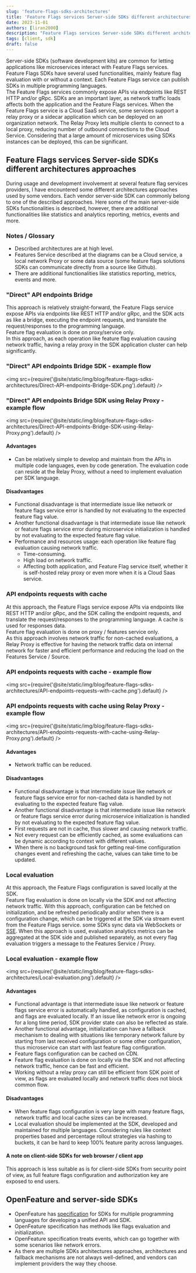 ```yaml
---
slug: 'feature-flags-sdks-architectures'
title: 'Feature Flags services Server-side SDKs different architectures approaches'
date: 2023-11-01
authors: [liran2000]
description: "Feature Flags services Server-side SDKs different architectures approaches"
tags: [client, sdk]
draft: false
---
```


Server-side SDKs (software development kits) are common for letting applications like microservices interact with
Feature Flags services.  
Feature Flags SDKs have several used functionalities, mainly feature flag evaluation with or without a context. Each
Feature Flags service can publish SDKs in multiple programming languages.  
The Feature Flags services commonly expose APIs via endpoints like REST HTTP and/or gRpc.
SDKs are an important layer, as network traffic loads affects both the application and the Feature Flags services.
When the Feature Flags service is a Cloud SaaS service, some services support a relay proxy or a sidecar application
which can be deployed on an organization network. The
Relay Proxy lets multiple clients to connect to a local proxy, reducing number of outbound connections to the Cloud
Service. Considering that a large amount of microservices using SDKs instances can be deployed, this can be significant.


<!--truncate-->

## Feature Flags services Server-side SDKs different architectures approaches

During usage and development involvement at several feature flag services providers, I have encountered some different
architectures approaches used by some vendors. Each vendor server-side SDK can commonly belong to one of the described
approaches.
Here some of the main server-side SDKs functionalities is described, however, there are additional functionalities like
statistics and analytics reporting, metrics, events and more.

### Notes / Glossary

* Described architectures are at high level.
* Features Service described at the diagrams can be a Cloud service, a local network Proxy or some data source
  (some feature flags solutions SDKs can communicate directly from a source like Github).
* There are additional functionalities like statistics reporting, metrics, events and more.

### "Direct" API endpoints Bridge

This approach is relatively straight-forward, the Feature Flags service expose APIs via endpoints like
REST HTTP and/or gRpc, and the SDK acts as like a bridge, executing the endpoint requests, and translate the
request/responses to the programming language.  
Feature flag evaluation is done on proxy/service only.  
In this approach, as each operation like feature flag evaluation causing network traffic, having a relay proxy in the
SDK application cluster can help significantly.

### "Direct" API endpoints Bridge SDK - example flow

<img src={require('@site/static/img/blog/feature-flags-sdks-architectures/Direct-API-endpoints-Bridge-SDK.png').default} />
<!--
```mermaid
sequenceDiagram
    box MediumAquamarine App cluster
        participant SDK as SDK (server-side)
    end
    box PowderBlue Remote Location
        participant features as Features Service <br> / Source
    end
    SDK ->> features: getBooleanEvaluation
    features ->> SDK: true/false
    note left of SDK: another request
    SDK ->> features: getBooleanEvaluation
    features ->> SDK: true/false
```
-->

### "Direct" API endpoints Bridge SDK using Relay Proxy - example flow

<img src={require('@site/static/img/blog/feature-flags-sdks-architectures/Direct-API-endpoints-Bridge-SDK-using-Relay-Proxy.png').default} />
<!--
```mermaid
sequenceDiagram
    box MediumAquamarine App Cluster
        participant SDK as SDK (server-side)
        participant proxy as Relay Proxy
    end
    box PowderBlue Remote Location
        participant features as Features Service <br> / Source
    end
proxy->features: 
  SDK->>proxy: getBooleanEvaluation
proxy->>SDK: true/false
note left of SDK: another request
SDK->>proxy: getBooleanEvaluation
proxy->>SDK: true/false
```
-->

#### Advantages

* Can be relatively simple to develop and maintain from the APIs in multiple code languages, even by code generation.
  The evaluation code can reside at the Relay Proxy, without a need to implement evaluation per SDK language.

#### Disadvantages

* Functional disadvantage is that intermediate issue like network or feature flags service error is handled by not
  evaluating to the expected feature flag value.
* Another functional disadvantage is that intermediate issue like network or feature flags service error during
  microservice initialization is handled by not evaluating to the expected feature flag value.
* Performance and resources usage: each operation like feature flag evaluation causing network traffic.
    * Time-consuming.
    * High load on network traffic.
    * Affecting both application, and Feature Flag service itself, whether it is self-hosted relay proxy or even more
      when
      it is a Cloud Saas service.

### API endpoints requests with cache

At this approach, the Feature Flags service expose APIs via endpoints like REST HTTP and/or gRpc, and the SDK calling
the endpoint requests, and translate the request/responses to the programming language. A cache is used for responses
data.  
Feature flag evaluation is done on proxy / features service only.  
As this approach involves network traffic for non-cached evaluations, a Relay Proxy is effective for having the network
traffic data on internal network for faster and efficient performance and reducing the load on the Features Service /
Source.

### API endpoints requests with cache - example flow

<img src={require('@site/static/img/blog/feature-flags-sdks-architectures/API-endpoints-requests-with-cache.png').default} />
<!--
```mermaid
sequenceDiagram
    box MediumAquamarine App cluster
        participant SDK as SDK (server-side)
    end
    box PowderBlue Remote Location
        participant features as Features Service <br> / Source
    end
    SDK ->> features: getBooleanEvaluation
    features ->> SDK: true/false
    note left of SDK: another request
    SDK ->> SDK: getBooleanEvaluation true/false from cache
```
-->

### API endpoints requests with cache using Relay Proxy - example flow

<img src={require('@site/static/img/blog/feature-flags-sdks-architectures/API-endpoints-requests-with-cache-using-Relay-Proxy.png').default} />
<!--
```mermaid
sequenceDiagram
    box MediumAquamarine App Cluster
        participant SDK as SDK (server-side)
        participant proxy as Relay Proxy
    end
    box PowderBlue Remote Location
        participant features as Features Service <br> / Source
    end
proxy->features: 
  SDK->>proxy: getBooleanEvaluation
proxy->>SDK: true/false
note left of SDK: another request
SDK->>SDK: getBooleanEvaluation true/false from cache
```
-->

#### Advantages

* Network traffic can be reduced.

#### Disadvantages

* Functional disadvantage is that intermediate issue like network or feature flags service error for non-cached data is
  handled by not evaluating to the expected feature flag value.
* Another functional disadvantage is that intermediate issue like network or feature flags service error during
  microservice
  initialization is handled by not evaluating to the expected feature flag value.
* First requests are not in cache, thus slower and causing network traffic.
* Not every request can be efficiently cached, as some evaluations can be dynamic according to context with different
  values.
* When there is no background task for getting real-time configuration changes event and refreshing the cache,
  values can take time to be updated.

### Local evaluation

At this approach, the Feature Flags configuration is saved locally at the SDK.  
Feature flag evaluation is done on locally via the SDK and not affecting network traffic.
With this approach, configuration can be fetched on initialization, and be refreshed periodically and/or when there is
a configuration change, which can be triggered at the SDK via stream event from the Feature Flags service.
some SDKs sync data via WebSockets or [SSE](https://en.wikipedia.org/wiki/Server-sent_events).
When this approach is used, evaluation analytics metrics can be aggregated at the SDK side and published separately, as
not every flag evaluation triggers a message to the Features Service / Proxy.

### Local evaluation - example flow

<img src={require('@site/static/img/blog/feature-flags-sdks-architectures/Local-evaluation.png').default} />
<!--
```mermaid
sequenceDiagram
    participant SDK as SDK (server-side)
    participant features as Features Service <br> / Proxy / Source
    participant developer as App team
    SDK ->> features: fetch config https://...
    note left of SDK: save config in cache
    SDK ->> features: <stream> fetch config changes events https://...
    features ->> SDK: OK
    note left of features: fetch config changes responses
    SDK ->> SDK: getBooleanEvaluation true/false, evaluated locally from cached config
    developer ->> features: Change feature flag value
    features ->> SDK: Changed event
    SDK ->> features: fetch config https://...
    features ->> SDK: Error
    SDK ->> SDK: getBooleanEvaluation true/false, evaluated locally from cached config
```
-->

#### Advantages

* Functional advantage is that intermediate issue like network or feature flags service error is automatically handled,
  as configuration is cached, and flags are evaluated locally.
  If an issue like network error is ongoing for a long time period, SDK provider state can also be reflected as stale.
* Another functional advantage, initialization can have a fallback mechanism to dealing with situations like temporary
  network failure by starting from last received configuration or some other configuration, thus microservice can start
  with last feature flag configuration.
* Feature flags configuration can be cached on CDN.
* Feature flag evaluation is done on locally via the SDK and not affecting network traffic, hence can be fast and
  efficient.
* Working without a relay proxy can still be efficient from SDK point of view, as flags are evaluated locally and
  network traffic does not block common
  flow.

#### Disadvantages

* When feature flags configuration is very large with many feature flags, network traffic and local cache sizes can be
  increased.
* Local evaluation should be implemented at the SDK, developed and maintained for multiple languages. Considering rules
  like context properties based and percentage rollout strategies via hashing to buckets, it can be hard to keep 100%
  feature parity across languages.

#### A note on client-side SDKs for web browser / client app

This approach is less suitable as is for client-side SDKs from security point of view, as full feature flags
configuration and authorization key are exposed to end users.

## OpenFeature and server-side SDKs

* OpenFeature has [specification](https://openfeature.dev/specification/glossary/#feature-flag-sdk) for SDKs for
  multiple programming languages for developing a unified API and SDK.
* OpenFeature specification has methods like flags evaluation and initialization.
* OpenFeature specification treats events, which can go together with some scenarios like network errors.
* As there are multiple SDKs architectures approaches, architectures and fallback mechanisms are not always
  well-defined, and vendors can implement providers the way they choose.


